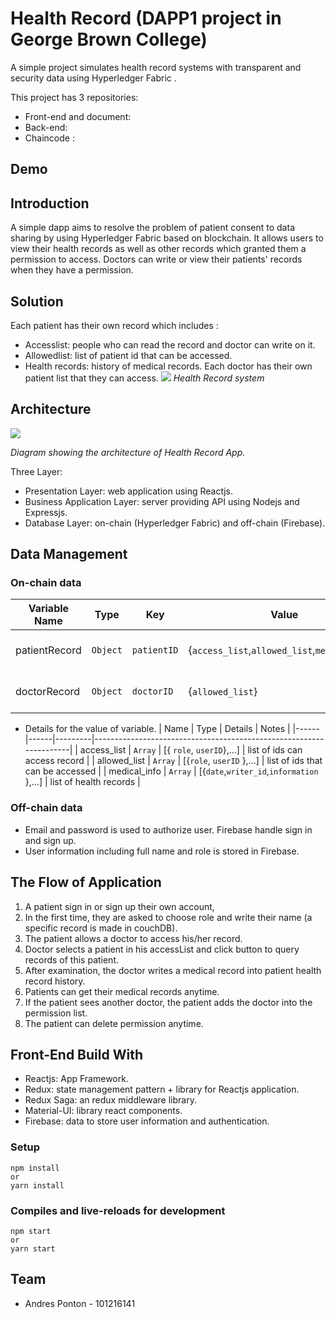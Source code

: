 # Health Record (DAPP1 project in George Brown College)

A simple project simulates health record systems with transparent and security data using Hyperledger Fabric .

This project has 3 repositories:
* Front-end and document: 
* Back-end: 
* Chaincode : 

## Demo



## Introduction

A simple dapp aims to resolve the problem of patient consent to data sharing by using Hyperledger Fabric based on blockchain. It allows users to view their health records as well as other records which granted them a permission to access. Doctors can write or view their patients' records when they have a permission.

## Solution

Each patient has their own record which includes :

- Accesslist: people who can read the record and doctor can write on it.
- Allowedlist: list of patient id that can be accessed.
- Health records: history of medical records.
  Each doctor has their own patient list that they can access.
  ![](./documentation/scheme.png)
  _Health Record system_

## Architecture

![](./documentation/architectureofapp.png)

_Diagram showing the architecture of Health Record App._

Three Layer:

- Presentation Layer: web application using Reactjs.
- Business Application Layer: server providing API using Nodejs and Expressjs.
- Database Layer: on-chain (Hyperledger Fabric) and off-chain (Firebase).

## Data Management

### On-chain data

| Variable Name | Type     | Key         | Value                                         | Notes              |
| ------------- | -------- | ----------- | --------------------------------------------- | ------------------ |
| patientRecord | `Object` | `patientID` | {`access_list`,`allowed_list`,`medical_info`} | record for patient |
| doctorRecord  | `Object` | `doctorID`  | {`allowed_list`}                              | record for doctor  |

- Details for the value of variable.
  | Name | Type | Details | Notes |
  |------|------|---------|--------------------------------------------------------------------|
  | access_list | `Array` | [{ `role`, `userID`},...] | list of ids can access record |
  | allowed_list | `Array` | [{`role`, `userID` },...] | list of ids that can be accessed |
  | medical_info | `Array` | [{`date`,`writer_id`,`information` },...] | list of health records |

### Off-chain data

- Email and password is used to authorize user. Firebase handle sign in and sign up.
- User information including full name and role is stored in Firebase.

## The Flow of Application

1. A patient sign in or sign up their own account,
2. In the first time, they are asked to choose role and write their name (a specific record is made in couchDB).
3. The patient allows a doctor to access his/her record.
4. Doctor selects a patient in his accessList and click button to query records of this patient.
5. After examination, the doctor writes a medical record into patient health record history.
6. Patients can get their medical records anytime.
7. If the patient sees another doctor, the patient adds the doctor into the permission list.
8. The patient can delete permission anytime.

## Front-End Build With

- Reactjs: App Framework.
- Redux: state management pattern + library for Reactjs application.
- Redux Saga: an redux middleware library.
- Material-UI: library react components.
- Firebase: data to store user information and authentication.

### Setup

```
npm install
or
yarn install
```

### Compiles and live-reloads for development

```
npm start
or
yarn start
```

## Team


- Andres Ponton - 101216141
